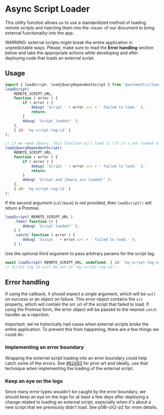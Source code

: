 # Async Script Loader

This utility function allows us to use a standardized method of loading remote scripts and injecting them into the `<head>` of our document to bring external functionality into the app.

WARNING: external scripts might break the entire application in unpredictable ways. Please, make sure to read the **Error handling** section below and take the appropriate actions while developing and after deploying code that loads an external script.

## Usage

```js
import { loadScript, loadjQueryDependentScript } from '@automattic/load-script';
loadScript(
	REMOTE_SCRIPT_URL,
	function ( error ) {
		if ( error ) {
			debug( 'Script ' + error.src + ' failed to load.' );
			return;
		}
		debug( 'Script loaded!' );
	},
	{ id: 'my-script-tag-id' }
);

// if we need jQuery, this function will load it (if it's not loaded already)
loadjQueryDependentScript(
	REMOTE_SCRIPT_URL,
	function ( error ) {
		if ( error ) {
			debug( 'Script ' + error.src + ' failed to load.' );
			return;
		}
		debug( 'Script and jQuery are loaded!' );
	},
	{ id: 'my-script-tag-id' }
);
```

If the second argument (`callback`) is not provided, then `loadScript()` will return a Promise.

```js
loadScript( REMOTE_SCRIPT_URL )
	.then( function () {
		debug( 'Script loaded!' );
	} )
	.catch( function ( error ) {
		debug( 'Script ' + error.src + ' failed to load.' );
	} );
```

Use the optional third argument to pass arbitrary params for the script tag.

```js
await loadScript( REMOTE_SCRIPT_URL, undefined, { id: 'my-script-tag-id' } );
// Script tag id will be set to 'my-script-tag-id';
```

## Error handling

If using the callback, it should expect a single argument, which will be `null` on success or an object on failure. This error object contains the `src` property, which will contain the src url of the script that failed to load. If using the Promise form, the error object will be passed to the nearest `catch` handler as a rejection.

Important: we've historically had cases when external scripts broke the entire application. To prevent this from happening, there are a few things we could do:

### Implementing an error boundary

Wrapping the external script loading into an error boundary could help catch some of the errors. See [#62483](https://github.com/Automattic/wp-calypso/pull/62483) for prior art and ideally, use that technique when implementing the loading of the external script.

### Keep an eye on the logs

Since many error types wouldn't be caught by the error boundary, we should keep an eye on the logs for at least a few days after deploying a change related to loading an external script, especially when it's about a new script that we previously didn't load. See p58i-ch2-p2 for more details.
